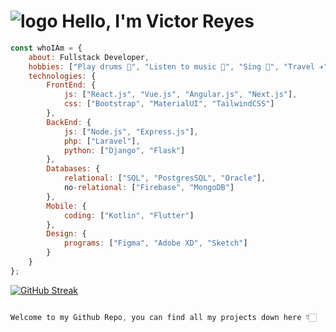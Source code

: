 # ![logo](https://user-images.githubusercontent.com/60959263/220230333-eb5c0d83-e3f4-45ce-97ee-5801553d36eb.png) Hello, I'm Victor Reyes

<!--
**vreyesg26/vreyesg26** is a ✨ _special_ ✨ repository because its `README.md` (this file) appears on your GitHub profile.

Here are some ideas to get you started:

- 🔭 I’m currently working on ...
- 🌱 I’m currently learning ...
- 👯 I’m looking to collaborate on ...
- 🤔 I’m looking for help with ...
- 💬 Ask me about ...
- 📫 How to reach me: ...
- 😄 Pronouns: ...
- ⚡ Fun fact: ...
-->

```javascript Hello
const whoIAm = {
    about: Fullstack Developer,
    hobbies: ["Play drums 🥁", "Listen to music 🎵", "Sing 🎤", "Travel ✈"],
    technologies: {
        FrontEnd: {
            js: ["React.js", "Vue.js", "Angular.js", "Next.js"],
            css: ["Bootstrap", "MaterialUI", "TailwindCSS"]
        },
        BackEnd: {
            js: ["Node.js", "Express.js"],
            php: ["Laravel"],
            python: ["Django", "Flask"]
        },
        Databases: {
            relational: ["SQL", "PostgresSQL", "Oracle"],
            no-relational: ["Firebase", "MongoDB"]
        },
        Mobile: {
            coding: ["Kotlin", "Flutter"]
        },
        Design: {
            programs: ["Figma", "Adobe XD", "Sketch"]
        }  
    }
};
```

[![GitHub Streak](https://streak-stats.demolab.com?user=vreyesg26&theme=dark&hide_border=true)](https://git.io/streak-stats)

```javascript

Welcome to my Github Repo, you can find all my projects down here 👇🏻

```
